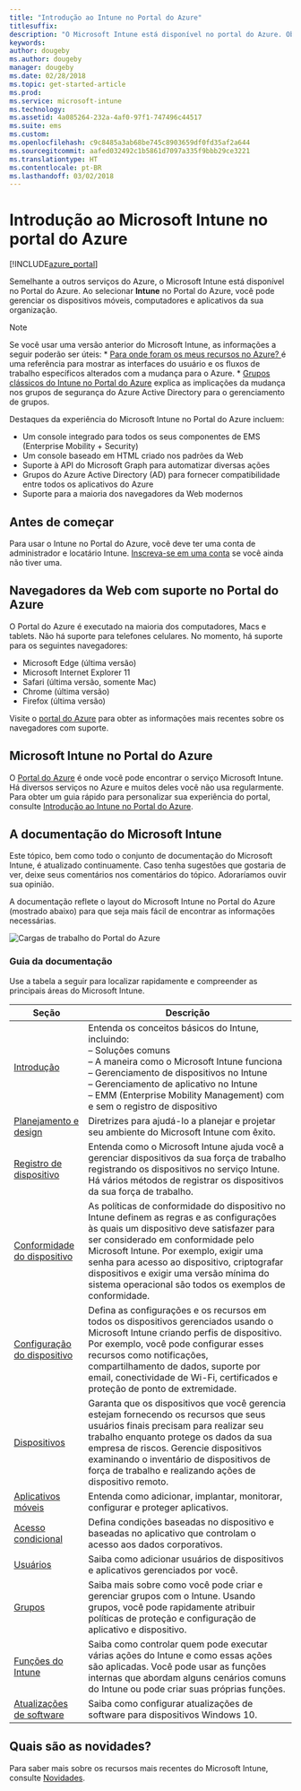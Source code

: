 ```yaml
---
title: "Introdução ao Intune no Portal do Azure"
titlesuffix: 
description: "O Microsoft Intune está disponível no portal do Azure. Obtenha as noções básicas sobre o Intune no Portal do Azure."
keywords: 
author: dougeby
ms.author: dougeby
manager: dougeby
ms.date: 02/28/2018
ms.topic: get-started-article
ms.prod: 
ms.service: microsoft-intune
ms.technology: 
ms.assetid: 4a085264-232a-4af0-97f1-747496c44517
ms.suite: ems
ms.custom: 
ms.openlocfilehash: c9c8485a3ab68be745c8903659df0fd35af2a644
ms.sourcegitcommit: aafed032492c1b5861d7097a335f9bbb29ce3221
ms.translationtype: HT
ms.contentlocale: pt-BR
ms.lasthandoff: 03/02/2018
---
```

# <a name="introduction-to-microsoft-intune-in-the-azure-portal"></a>Introdução ao Microsoft Intune no portal do Azure


[!INCLUDE[azure_portal](./includes/azure_portal.md)]

Semelhante a outros serviços do Azure, o Microsoft Intune está disponível no Portal do Azure. Ao selecionar **Intune** no Portal do Azure, você pode gerenciar os dispositivos móveis, computadores e aplicativos da sua organização.

>[!NOTE] 
> Se você usar uma versão anterior do Microsoft Intune, as informações a seguir poderão ser úteis:
    * [Para onde foram os meus recursos no Azure? ](ui-changes.md) é uma referência para mostrar as interfaces do usuário e os fluxos de trabalho específicos alterados com a mudança para o Azure.
    * [Grupos clássicos do Intune no Portal do Azure](groups-get-started.md) explica as implicações da mudança nos grupos de segurança do Azure Active Directory para o gerenciamento de grupos.

Destaques da experiência do Microsoft Intune no Portal do Azure incluem:

- Um console integrado para todos os seus componentes de EMS (Enterprise Mobility + Security)
- Um console baseado em HTML criado nos padrões da Web
- Suporte à API do Microsoft Graph para automatizar diversas ações
- Grupos do Azure Active Directory (AD) para fornecer compatibilidade entre todos os aplicativos do Azure
- Suporte para a maioria dos navegadores da Web modernos

## <a name="before-you-start"></a>Antes de começar

Para usar o Intune no Portal do Azure, você deve ter uma conta de administrador e locatário Intune. [Inscreva-se em uma conta](https://portal.office.com/Signup/Signup.aspx?OfferId=40BE278A-DFD1-470a-9EF7-9F2596EA7FF9&dl=INTUNE_A&ali=1#0%20) se você ainda não tiver uma.

## <a name="supported-web-browsers-for-the-azure-portal"></a>Navegadores da Web com suporte no Portal do Azure

O Portal do Azure é executado na maioria dos computadores, Macs e tablets. Não há suporte para telefones celulares.
No momento, há suporte para os seguintes navegadores:

- Microsoft Edge (última versão)
- Microsoft Internet Explorer 11
- Safari (última versão, somente Mac)
- Chrome (última versão)
- Firefox (última versão)

Visite o [portal do Azure](https://docs.microsoft.com/azure/azure-preview-portal-supported-browsers-devices) para obter as informações mais recentes sobre os navegadores com suporte.

## <a name="microsoft-intune-in-the-azure-portal"></a>Microsoft Intune no Portal do Azure

O [Portal do Azure](https://portal.azure.com) é onde você pode encontrar o serviço Microsoft Intune. Há diversos serviços no Azure e muitos deles você não usa regularmente. Para obter um guia rápido para personalizar sua experiência do portal, consulte [Introdução ao Intune no Portal do Azure](get-started-azure.md).

## <a name="the-microsoft-intune-documentation"></a>A documentação do Microsoft Intune

Este tópico, bem como todo o conjunto de documentação do Microsoft Intune, é atualizado continuamente. Caso tenha sugestões que gostaria de ver, deixe seus comentários nos comentários do tópico. Adoraríamos ouvir sua opinião.

A documentação reflete o layout do Microsoft Intune no Portal do Azure (mostrado abaixo) para que seja mais fácil de encontrar as informações necessárias.

![Cargas de trabalho do Portal do Azure](./media/azure-portal-workloads.png)

### <a name="documentation-guide"></a>Guia da documentação

Use a tabela a seguir para localizar rapidamente e compreender as principais áreas do Microsoft Intune.

| Seção                                                      | Descrição                                                                                                                                                                                                                                                                                      |
|--------------------------------------------------------------|--------------------------------------------------------------------------------------------------------------------------------------------------------------------------------------------------------------------------------------------------------------------------------------------------|
| [Introdução](introduction-intune.md)       | Entenda os conceitos básicos do Intune, incluindo:<br /> – Soluções comuns<br /> – A maneira como o Microsoft Intune funciona<br /> – Gerenciamento de dispositivos no Intune<br /> – Gerenciamento de aplicativo no Intune<br /> – EMM (Enterprise Mobility Management) com e sem o registro de dispositivo                                                         |
| [Planejamento e design](planning-guide.md)                         | Diretrizes para ajudá-lo a planejar e projetar seu ambiente do Microsoft Intune com êxito.                                                                                                                                                                                                             |
| [Registro de dispositivo](device-enrollment.md)                    | Entenda como o Microsoft Intune ajuda você a gerenciar dispositivos da sua força de trabalho registrando os dispositivos no serviço Intune. Há vários métodos de registrar os dispositivos da sua força de trabalho.                                                                                                         |
| [Conformidade do dispositivo](device-compliance.md)                    | As políticas de conformidade do dispositivo no Intune definem as regras e as configurações às quais um dispositivo deve satisfazer para ser considerado em conformidade pelo Microsoft Intune. Por exemplo, exigir uma senha para acesso ao dispositivo, criptografar dispositivos e exigir uma versão mínima do sistema operacional são todos os exemplos de conformidade. |
| [Configuração do dispositivo](device-profiles.md)                   | Defina as configurações e os recursos em todos os dispositivos gerenciados usando o Microsoft Intune criando perfis de dispositivo. Por exemplo, você pode configurar esses recursos como notificações, compartilhamento de dados, suporte por email, conectividade de Wi-Fi, certificados e proteção de ponto de extremidade.              |
| [Dispositivos](device-management.md)                              | Garanta que os dispositivos que você gerencia estejam fornecendo os recursos que seus usuários finais precisam para realizar seu trabalho enquanto protege os dados da sua empresa de riscos. Gerencie dispositivos examinando o inventário de dispositivos de força de trabalho e realizando ações de dispositivo remoto.                                                      |
| [Aplicativos móveis](app-management.md)                             | Entenda como adicionar, implantar, monitorar, configurar e proteger aplicativos.                                                                                                                                                                                                                             |
| [Acesso condicional](conditional-access.md)                  | Defina condições baseadas no dispositivo e baseadas no aplicativo que controlam o acesso aos dados corporativos.                                                                                                                                                                                                            |
| [Usuários](users-add.md)                                        | Saiba como adicionar usuários de dispositivos e aplicativos gerenciados por você.                                                                                                                                                                                                                                           |
| [Grupos](groups-get-started.md)                              | Saiba mais sobre como você pode criar e gerenciar grupos com o Intune. Usando grupos, você pode rapidamente atribuir políticas de proteção e configuração de aplicativo e dispositivo.                                                                                                                                             |
| [Funções do Intune](role-based-access-control.md)                 | Saiba como controlar quem pode executar várias ações do Intune e como essas ações são aplicadas. Você pode usar as funções internas que abordam alguns cenários comuns do Intune ou pode criar suas próprias funções.                                                                                 |
| [Atualizações de software](windows-update-for-business-configure.md) | Saiba como configurar atualizações de software para dispositivos Windows 10.                                                                                                                                                                                                                                  |

## <a name="whats-new"></a>Quais são as novidades?

Para saber mais sobre os recursos mais recentes do Microsoft Intune, consulte [Novidades](whats-new.md).
